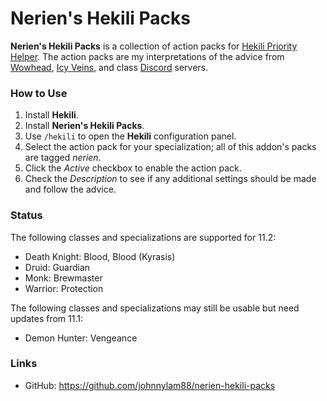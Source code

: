 # Nerien's Hekili Packs #

**Nerien's Hekili Packs** is a collection of action packs for [Hekili Priority Helper].
The action packs are my interpretations of the advice from [Wowhead], [Icy Veins], and class [Discord] servers.

  [Hekili Priority Helper]: https://www.curseforge.com/wow/addons/hekili
  [Wowhead]: https://www.wowhead.com/classes
  [Icy Veins]: https://www.icy-veins.com/wow/class-guides
  [Discord]: https://www.wowhead.com/discord-servers#class-discord-servers

### How to Use ###

1. Install **Hekili**.
2. Install **Nerien's Hekili Packs**.
3. Use `/hekili` to open the **Hekili** configuration panel.
4. Select the action pack for your specialization; all of this addon's packs are tagged *nerien*.
5. Click the *Active* checkbox to enable the action pack.
6. Check the *Description* to see if any additional settings should be made and follow the advice.

### Status ###

The following classes and specializations are supported for 11.2:

- Death Knight: Blood, Blood (Kyrasis)
- Druid: Guardian
- Monk: Brewmaster
- Warrior: Protection

The following classes and specializations may still be usable but need updates from 11.1:

- Demon Hunter: Vengeance

### Links ###

- GitHub: https://github.com/johnnylam88/nerien-hekili-packs
